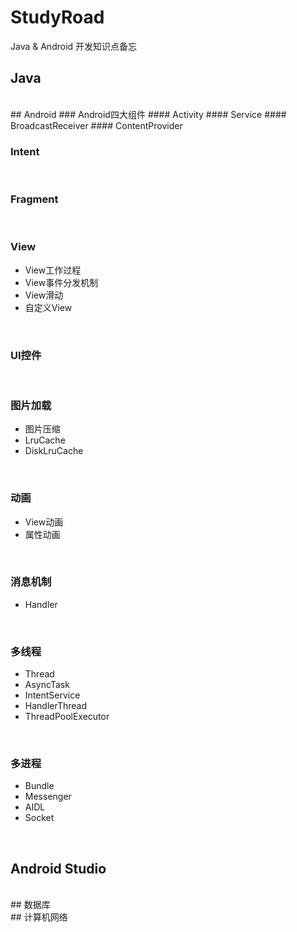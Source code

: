 # StudyRoad
Java &amp; Android 开发知识点备忘

## Java
<br>
## Android
### Android四大组件
#### Activity
#### Service
#### BroadcastReceiver
#### ContentProvider
<br>

### Intent
<br>

### Fragment
<br>

### View
* View工作过程
* View事件分发机制
* View滑动
* 自定义View
<br>

### UI控件
<br>

### 图片加载
* 图片压缩
* LruCache
* DiskLruCache
<br>

### 动画
* View动画
* 属性动画
<br>

### 消息机制
* Handler
<br>

### 多线程
* Thread
* AsyncTask
* IntentService
* HandlerThread
* ThreadPoolExecutor
<br>

### 多进程
* Bundle
* Messenger
* AIDL
* Socket
<br>

## Android Studio
<br>
## 数据库
<br>
## 计算机网络
